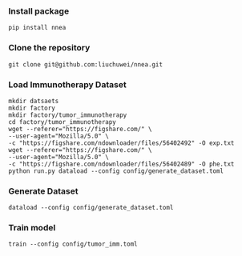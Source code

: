 ### Install package
```shell
pip install nnea
```

### Clone the repository
```shell
git clone git@github.com:liuchuwei/nnea.git
```

### Load Immunotherapy Dataset

```shell
mkdir datsaets
mkdir factory
mkdir factory/tumor_immunotherapy
cd factory/tumor_immunotherapy
wget --referer="https://figshare.com/" \
--user-agent="Mozilla/5.0" \
-c "https://figshare.com/ndownloader/files/56402492" -O exp.txt
wget --referer="https://figshare.com/" \
--user-agent="Mozilla/5.0" \
-c "https://figshare.com/ndownloader/files/56402489" -O phe.txt 
python run.py dataload --config config/generate_dataset.toml
```

### Generate Dataset
```shell
dataload --config config/generate_dataset.toml
```
### Train model
```shell
train --config config/tumor_imm.toml
```